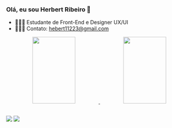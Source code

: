 ### Olá, eu sou Herbert Ribeiro 👋

- 🧑🏾‍🎓 Estudante de Front-End e Designer UX/UI
- 🧑🏾‍💻 Contato: hebert11223@gmail.com

<div align="center">
  <a href="https://github.com/herbertribeiro19">
  <img width="48%" height="180em" src="https://github-readme-stats.vercel.app/api?username=herbertribeiro19&show_icons=true&theme=dark&include_all_commits=false&count_private=true"/>
  <img width="48%" height="180em" src="https://github-readme-stats.vercel.app/api/top-langs/?username=herbertribeiro19&layout=compact&langs=7&theme=dark"/>
</div>

##

<div>
  <a href="mailto:hebert11223@gmail.com" target="_blank"><img src="https://img.shields.io/badge/Gmail-D14836?style=for-the-badge&logo=gmail&logoColor=white" target="_blank"></a> 
  <a href="https://www.linkedin.com/in/herbert-ribeiro-109228202/" target="_blank"><img src="https://img.shields.io/badge/-LinkedIn-%230077B5?style=for-the-badge&logo=linkedin&logoColor=black" target="_blank"></a> 
</div>
